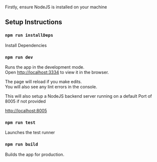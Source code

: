 Firstly, ensure NodeJS is installed on your machine

## Setup Instructions

### `npm run installDeps`

Install Dependencies

### `npm run dev`

Runs the app in the development mode.<br>
Open [http://localhost:3334](http://localhost:3334) to view it in the browser.

The page will reload if you make edits.<br>
You will also see any lint errors in the console.

This will also setup a NodeJS backend server running on a default Port of 8005 if not provided<br>

[http://localhost:8005](http://localhost:8005)

### `npm run test`

Launches the test runner

### `npm run build`

Builds the app for production.

